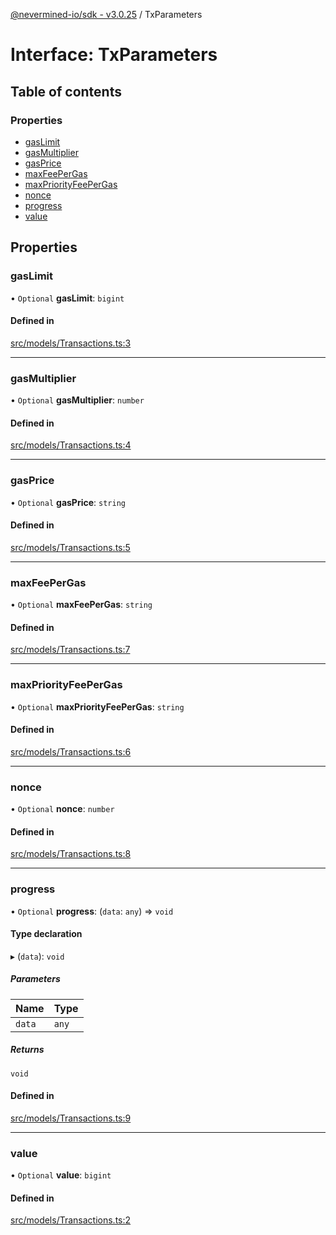 [@nevermined-io/sdk - v3.0.25](../code-reference.md) / TxParameters

# Interface: TxParameters

## Table of contents

### Properties

- [gasLimit](TxParameters.md#gaslimit)
- [gasMultiplier](TxParameters.md#gasmultiplier)
- [gasPrice](TxParameters.md#gasprice)
- [maxFeePerGas](TxParameters.md#maxfeepergas)
- [maxPriorityFeePerGas](TxParameters.md#maxpriorityfeepergas)
- [nonce](TxParameters.md#nonce)
- [progress](TxParameters.md#progress)
- [value](TxParameters.md#value)

## Properties

### gasLimit

• `Optional` **gasLimit**: `bigint`

#### Defined in

[src/models/Transactions.ts:3](https://github.com/nevermined-io/sdk-js/blob/94c3826129f75a1cbded6d423b6664e7f6d5daaa/src/models/Transactions.ts#L3)

---

### gasMultiplier

• `Optional` **gasMultiplier**: `number`

#### Defined in

[src/models/Transactions.ts:4](https://github.com/nevermined-io/sdk-js/blob/94c3826129f75a1cbded6d423b6664e7f6d5daaa/src/models/Transactions.ts#L4)

---

### gasPrice

• `Optional` **gasPrice**: `string`

#### Defined in

[src/models/Transactions.ts:5](https://github.com/nevermined-io/sdk-js/blob/94c3826129f75a1cbded6d423b6664e7f6d5daaa/src/models/Transactions.ts#L5)

---

### maxFeePerGas

• `Optional` **maxFeePerGas**: `string`

#### Defined in

[src/models/Transactions.ts:7](https://github.com/nevermined-io/sdk-js/blob/94c3826129f75a1cbded6d423b6664e7f6d5daaa/src/models/Transactions.ts#L7)

---

### maxPriorityFeePerGas

• `Optional` **maxPriorityFeePerGas**: `string`

#### Defined in

[src/models/Transactions.ts:6](https://github.com/nevermined-io/sdk-js/blob/94c3826129f75a1cbded6d423b6664e7f6d5daaa/src/models/Transactions.ts#L6)

---

### nonce

• `Optional` **nonce**: `number`

#### Defined in

[src/models/Transactions.ts:8](https://github.com/nevermined-io/sdk-js/blob/94c3826129f75a1cbded6d423b6664e7f6d5daaa/src/models/Transactions.ts#L8)

---

### progress

• `Optional` **progress**: (`data`: `any`) => `void`

#### Type declaration

▸ (`data`): `void`

##### Parameters

| Name   | Type  |
| :----- | :---- |
| `data` | `any` |

##### Returns

`void`

#### Defined in

[src/models/Transactions.ts:9](https://github.com/nevermined-io/sdk-js/blob/94c3826129f75a1cbded6d423b6664e7f6d5daaa/src/models/Transactions.ts#L9)

---

### value

• `Optional` **value**: `bigint`

#### Defined in

[src/models/Transactions.ts:2](https://github.com/nevermined-io/sdk-js/blob/94c3826129f75a1cbded6d423b6664e7f6d5daaa/src/models/Transactions.ts#L2)
